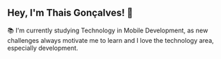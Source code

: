 ## Hey, I'm Thais Gonçalves! 👋

📚 I'm currently studying Technology in Mobile Development, as new challenges always motivate me to learn and I love the technology area, especially development. 
